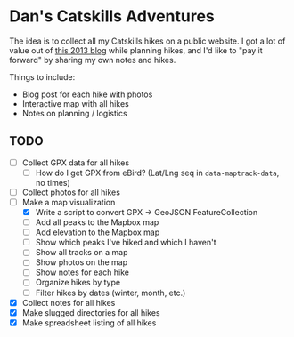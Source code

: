 # Dan's Catskills Adventures

The idea is to collect all my Catskills hikes on a public website. I got a lot of value out of [this 2013 blog][1] while planning hikes, and I'd like to "pay it forward" by sharing my own notes and hikes.

Things to include:

- Blog post for each hike with photos
- Interactive map with all hikes
- Notes on planning / logistics

## TODO

- [ ] Collect GPX data for all hikes
  - [ ] How do I get GPX from eBird? (Lat/Lng seq in `data-maptrack-data`, no times)
- [ ] Collect photos for all hikes
- [ ] Make a map visualization
  - [x] Write a script to convert GPX -> GeoJSON FeatureCollection
  - [ ] Add all peaks to the Mapbox map
  - [ ] Add elevation to the Mapbox map
  - [ ] Show which peaks I've hiked and which I haven't
  - [ ] Show all tracks on a map
  - [ ] Show photos on the map
  - [ ] Show notes for each hike
  - [ ] Organize hikes by type
  - [ ] Filter hikes by dates (winter, month, etc.)
- [x] Collect notes for all hikes
- [x] Make slugged directories for all hikes
- [x] Make spreadsheet listing of all hikes

[1]: https://www.njnyhikes.com/p/map.html
